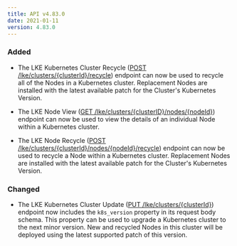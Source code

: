 ```yaml
---
title: API v4.83.0
date: 2021-01-11
version: 4.83.0
---
```


### Added

- The LKE Kubernetes Cluster Recycle ([POST /lke/clusters/{clusterId}/recycle](/docs/api/linode-kubernetes-engine-lke/#kubernetes-cluster-recycle)) endpoint can now be used to recycle all of the Nodes in a Kubernetes cluster. Replacement Nodes are installed with the latest available patch for the Cluster's Kubernetes Version.

- The LKE Node View ([GET /lke/clusters/{clusterID}/nodes/{nodeId}](/docs/api/linode-kubernetes-engine-lke/#node-view)) endpoint can now be used to view the details of an individual Node within a Kubernetes cluster.

- The LKE Node Recycle ([POST /lke/clusters/{clusterId}/nodes/{nodeId}/recycle](/docs/api/linode-kubernetes-engine-lke/#node-recycle)) endpoint can now be used to recycle a Node within a Kubernetes cluster. Replacement Nodes are installed with the latest available patch for the Cluster's Kubernetes Version.

### Changed

- The LKE Kubernetes Cluster Update ([PUT /lke/clusters/{clusterId}](/docs/api/linode-kubernetes-engine-lke/#kubernetes-cluster-update)) endpoint now includes the `k8s_version` property in its request body schema. This property can be used to upgrade a Kubernetes cluster to the next minor version. New and recycled Nodes in this cluster will be deployed using the latest supported patch of this version.